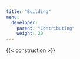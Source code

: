 ```yaml
---
title: "Building"
menu:
  developer:
    parent: "Contributing"
    weight: 20
---
```


{{< construction >}}

